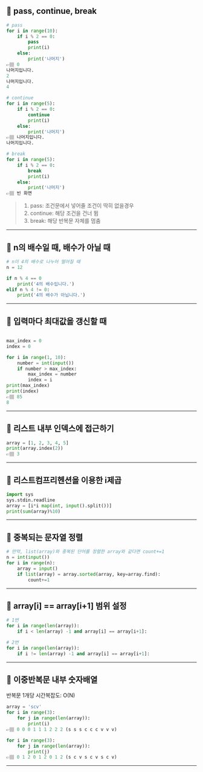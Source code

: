 ## 📍 pass, continue, break
```python
# pass
for i in range(10):
    if i % 2 == 0:
        pass
        print(i)
    else:
        print('나머지')
👉🏽 0
나머지입니다.
2
나머지입니다.
4

# continue
for i in range(5):
    if i % 2 == 0:
        continue
        print(i)
    else:
        print('나머지')
👉🏽 나머지입니다.
나머지입니다.

# break
for i in range(5):
    if i % 2 == 0:
        break
        print(i)
    else:
        print('나머지')
👉🏽 빈 화면
``` 
> 1. pass: 조건문에서 넣어줄 조건이 딱히 없을경우
> 2. continue: 해당 조건을 건너 뜀
> 3. break: 해당 반복문 자체를 멈춤

---

## 📍 n의 배수일 때, 배수가 아닐 때

```python
# n이 4의 배수로 나누어 떨어질 때
n = 12

if n % 4 == 0 
    print('4의 배수입니다.')
elif n % 4 != 0:
    print('4의 배수가 아닙니다.')
```
---

## 📍 입력마다 최대값을 갱신할 때
```python

max_index = 0
index = 0

for i in range(1, 10):
    number = int(input())
    if number > max_index:
        max_index = number
        index = i
print(max_index)
print(index)
👉🏽 85
8
```
---

## 📍 리스트 내부 인덱스에 접근하기
```python
array = [1, 2, 3, 4, 5]
print(array.index(2))
👉🏽 3
```
---

## 📍 리스트컴프리헨션을 이용한 i제곱
```python
import sys
sys.stdin.readline
array = [i*i map(int, input().split())]
print(sum(array)%10)
```
---

## 📍 중복되는 문자열 정렬
```python
# 만약, list(array)와 중복된 단어를 정렬한 array와 같다면 count+=1
n = int(input())
for i in range(n):
    array = input()
    if list(array) = array.sorted(array, key=array.find):
        count+=1
```
---

## 📍 array[i] == array[i+1] 범위 설정
```python
# 1번
for i in range(len(array)):
    if i < len(array) -1 and array[i] == array[i+1]:

# 2번
for i in range(len(array)):
    if i != len(array) -1 and array[i] == array[i+1]:
```
---

## 📍 이중반복문 내부 숫자배열
반복문 1개당 시간복잡도: O(N)

```python
array = 'scv'
for i in range(3):
    for j in range(len(array)):
        print(i)
👉🏽 0 0 0 1 1 1 2 2 2 (s s s c c c v v v)

for i in range(3):
    for j in range(len(array)):
        print(j)
👉🏽 0 1 2 0 1 2 0 1 2 (s c v s c v s c v)
```

---


